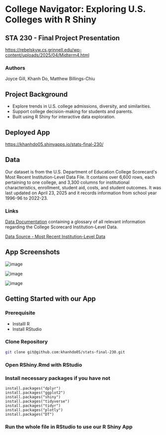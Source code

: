 # College Navigator: Exploring U.S. Colleges with R Shiny

## STA 230 - Final Project Presentation

https://rebelskyw.cs.grinnell.edu/wp-content/uploads/2025/04/Midterm4.html

### Authors

Joyce Gill, Khanh Do, Matthew Billings-Chiu

## Project Background

- Explore trends in U.S. college admissions, diversity, and similarities.
- Support college decision-making for students and parents.
- Built using R Shiny for interactive data exploration.

## Deployed App

https://khanhdo05.shinyapps.io/stats-final-230/

## Data

Our dataset is from the U.S. Department of Education College Scorecard's Most Recent Institution-Level Data File. It contains over 6,600 rows, each pertaining to one college, and 3,300 columns for institutional characteristics, enrollment, student aid, costs, and student outcomes. It was last updated on April 23, 2025 and it records information from school year 1996-96 to 2022-23. 

### Links

[Data Documentation](https://collegescorecard.ed.gov/data/data-documentation/) containing a glossary of all relevant information regarding the College Scorecard Institution-Level Data. 

[Data Source - Most Recent Institution-Level Data](https://collegescorecard.ed.gov/data)

## App Screenshots

![image](https://github.com/user-attachments/assets/a46ff724-f737-4eeb-8e43-f1c90e70fdc4)

![image](https://github.com/user-attachments/assets/0595d6d9-cef0-4ef2-a0ef-982f2fbd695d)

![image](https://github.com/user-attachments/assets/b1aefaa6-a1f9-4b4d-a5ac-5f4b6c7c5fd3)

## Getting Started with our App

### Prerequisite

- Installl R
- Install RStudio

### Clone Repository

```sh
git clone git@github.com:khanhdo05/stats-final-230.git
```

### Open RShiny.Rmd with RStudio

### Install necessary packages if you have not

```
install.packages("dplyr")
install.packages("ggplot2")
install.packages("shiny")
install.packages("tidyverse")
install.packages("tidyr")
install.packages("plotly")
install.packages("DT")
```

### Run the whole file in RStudio to use our R Shiny App



